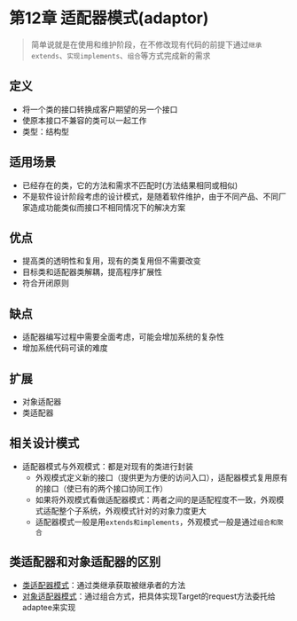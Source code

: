# 第12章 适配器模式(adaptor)
> 简单说就是在使用和维护阶段，在不修改现有代码的前提下通过`继承extends`、`实现implements`、`组合`等方式完成新的需求

## 定义
+ 将一个类的接口转换成客户期望的另一个接口
+ 使原本接口不兼容的类可以一起工作
+ 类型：结构型

## 适用场景
+ 已经存在的类，它的方法和需求不匹配时(方法结果相同或相似)
+ 不是软件设计阶段考虑的设计模式，是随着软件维护，由于不同产品、不同厂家造成功能类似而接口不相同情况下的解决方案

## 优点
+ 提高类的透明性和复用，现有的类复用但不需要改变
+ 目标类和适配器类解耦，提高程序扩展性
+ 符合开闭原则

## 缺点
+ 适配器编写过程中需要全面考虑，可能会增加系统的复杂性
+ 增加系统代码可读的难度

## 扩展
+ 对象适配器
+ 类适配器

## 相关设计模式
+ 适配器模式与外观模式：都是对现有的类进行封装
  + 外观模式定义新的接口（提供更为方便的访问入口），适配器模式复用原有的接口（使已有的两个接口协同工作）
  + 如果将外观模式看做适配器模式：两者之间的是适配程度不一致，外观模式适配整个子系统，外观模式针对的对象力度更大
  + 适配器模式一般是用`extends和implements`，外观模式一般是通过`组合和聚合`
  
## 类适配器和对象适配器的区别
+ [类适配器模式](E1类适配器)：通过类继承获取被继承者的方法
+ [对象适配器模式](E2对象适配器)：通过组合方式，把具体实现Target的request方法委托给adaptee来实现